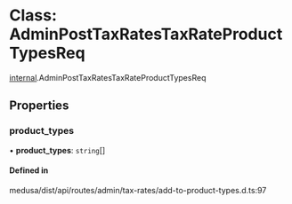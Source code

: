 # Class: AdminPostTaxRatesTaxRateProductTypesReq

[internal](../modules/internal-30.md).AdminPostTaxRatesTaxRateProductTypesReq

## Properties

### product\_types

• **product\_types**: `string`[]

#### Defined in

medusa/dist/api/routes/admin/tax-rates/add-to-product-types.d.ts:97
